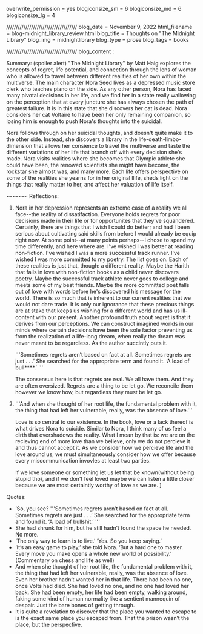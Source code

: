 overwrite_permission = yes
blogiconsize_sm = 6
blogiconsize_md = 6
blogiconsize_lg = 4

/////////////////////////////////////
blog_date = November 9, 2022
html_filename = blog-midnight_library_review.html
blog_title = Thoughts on "The Midnight Library"
blog_img = midnightlibrary
blog_type = prose
blog_tags = books

/////////////////////////////////////
blog_content : 

Summary: (spoiler alert)
"The Midnight Library" by Matt Haig explores the concepts of regret, life potential, and connection through the lens of woman who is allowed to travel between different realities of her own within the multiverse.  The main character Nora Seed lives as a depressed music store clerk who teaches piano on the side. As any other person, Nora has faced many pivotal decisions in her life, and we find her in a state really wallowing on the perception that at every juncture she has always chosen the path of greatest failure. It is in this state that she discovers her cat is dead. Nora considers her cat Voltaire to have been her only remaining companion, so losing him is enough to push Nora's thoughts into the suicidal. 

Nora follows through on her suicidal thoughts, and doesn't quite make it to the other side. Instead, she discovers a library in the life-death-limbo-dimension that allows her consience to travel the multiverse and taste the different variations of her life that branch off with every decision she's made. Nora visits realities where she becomes that Olympic athlete she could have been, the renowed scientists she might have become, the rockstar she almost was, and many more. 
Each life offers perspective on some of the realities she yearns for in her original llife, sheds light on the things that really matter to her, and affect her valuation of life itself.

~-~-~-~
Reflections:
1) Nora in her depression represents an extreme case of a reality we all face--the reality of dissatifaction. Everyone holds regrets for poor decisions made in their life or for opportunites that they've squandered. Certainly, there are things that I wish I could do better; and had I been serious about cultivating said skills from before I would already be equip right now. At some point--at many points perhaps--I chose to spend my time differently, and here where are. I've wished I was better at reading non-fiction. I've wished I was a more successful track runner. I've wished I was more committed to my poetry. The list goes on. Each of these realities is just that, though: a different reality. Maybe the Harith that falls in love with non-fiction books as a child never discovers poetry. Maybe the successful track athlete never goes to college and meets some of my best friends. Maybe the more committed poet falls out of love with words before he's discovered his message for the world. There is so much that is inherent to our current realities that we would not dare trade. It is only our ignorance that these precious things are at stake that keeps us wishing for a different world and has us ill-content with our present. Another profound truth about regret is that it derives from our perceptions. We can construct imagined worlds in our minds where certain decisions have been the sole factor preventing us from the realization of a life-long dream, when really the dream was never meant to be regardless. As the author succintly puts it.

	'''Sometimes regrets aren’t based on fact at all. Sometimes regrets are just . . .’ She searched for the appropriate term and found it. ‘A load of bull****.’ '''

	The consensus here is that regrets are real. We all have them. And they are often oversized. Regrets are a thing to be let go. We reconcile them however we know how, but regardless they must be let go.

2) '''And when she thought of her root life, the fundamental problem with it, the thing that had left her vulnerable, really, was the absence of love.'''

	Love is so central to our existence. In the book, love or a lack thereof is what drives Nora to suicide. Similar to Nora, I think many of us feel a dirth that overshadows the reality. What I mean by that is: we are on the recieving end of more love than we believe, only we do not percieve it and thus cannot accept it. As we consider how we percieve life and the love around us, we must simultaneously consider how we offer because every miscommunication invovles at least two parties. 

	If we love someone or something let us let that be known(without being stupid tho), and if we don't feel loved maybe we can listen a little closer because we are most certaintly worthy of love as we are. 
]

Quotes:
- ‘So, you see? '''Sometimes regrets aren’t based on fact at all. Sometimes regrets are just . . .’ She searched for the appropriate term and found it. ‘A load of bullshit.’ '''
- She had shrunk for him, but he still hadn’t found the space he needed. No more.
- ‘The only way to learn is to live.’ ‘Yes. So you keep saying.’
- ‘It’s an easy game to play,’ she told Nora. ‘But a hard one to master. Every move you make opens a whole new world of possibility.’ (Commentary on chess and life as well)
- And when she thought of her root life, the fundamental problem with it, the thing that had left her vulnerable, really, was the absence of love. Even her brother hadn’t wanted her in that life. There had been no one, once Volts had died. She had loved no one, and no one had loved her back. She had been empty, her life had been empty, walking around, faking some kind of human normality like a sentient mannequin of despair. Just the bare bones of getting through.
- It is quite a revelation to discover that the place you wanted to escape to is the exact same place you escaped from. That the prison wasn’t the place, but the perspective.